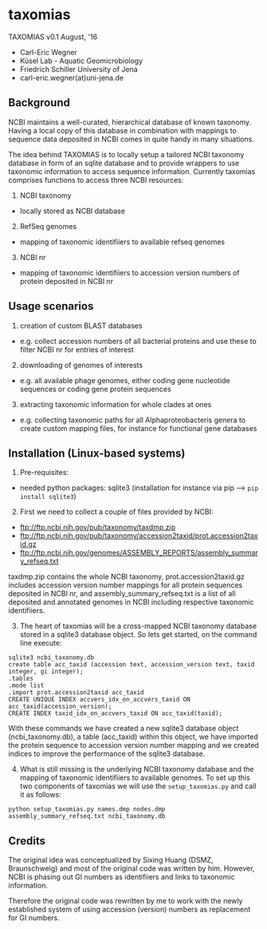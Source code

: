 # taxomias                                                                     
TAXOMIAS v0.1 August, '16


* Carl-Eric Wegner
* Küsel Lab - Aquatic Geomicrobiology
* Friedrich Schiller University of Jena
* carl-eric.wegner(at)uni-jena.de

## Background

NCBI maintains a well-curated, hierarchical database of known taxonomy. Having 
a local copy of this database in combination with mappings to sequence data deposited
in NCBI comes in quite handy in many situations.

The idea behind TAXOMIAS is to locally setup a tailored NCBI taxonomy database
in form of an sqlite database and to provide wrappers to use taxonomic information
to access sequence information. Currently taxomias comprises functions to access
three NCBI resources:

1. NCBI taxonomy
  * locally stored as NCBI database
2. RefSeq genomes
  * mapping of taxonomic identifiiers to available refseq genomes
3. NCBI nr 
  * mapping of taxonomic identifiiers to accession version numbers of protein deposited in NCBI nr

## Usage scenarios

1. creation of custom BLAST databases 
  * e.g. collect accession numbers of all bacterial proteins and use these to filter NCBI nr for entries of interest
2. downloading of genomes of interests 
  * e.g. all available phage genomes, either coding gene nucleotide sequences or coding gene protein sequences
3. extracting taxonomic information for whole clades at ones
  * e.g. collecting taxonomic paths for all Alphaproteobacteris genera to create custom mapping files, for instance for functional gene databases

## Installation (Linux-based systems)

1. Pre-requisites:
  * needed python packages: sqlite3 (installation for instance via pip --> ``` pip install sqlite3 ```)

2. First we need to collect a couple of files provided by NCBI:
  * ftp://ftp.ncbi.nih.gov/pub/taxonomy/taxdmp.zip
  * ftp://ftp.ncbi.nih.gov/pub/taxonomy/accession2taxid/prot.accession2taxid.gz
  * ftp://ftp.ncbi.nih.gov/genomes/ASSEMBLY_REPORTS/assembly_summary_refseq.txt

  taxdmp.zip contains the whole NCBI taxonomy, prot.accession2taxid.gz includes accession version number mappings for all   protein sequences deposited in NCBI nr, and assembly_summary_refseq.txt is a list of all deposited and annotated genomes in NCBI including respective taxonomic identifiiers.

3. The heart of taxomias will be a cross-mapped NCBI taxonomy database stored in a sqlite3 database object.
So lets get started, on the command line execute:

``` shell
sqlite3 ncbi_taxonomy.db
create table acc_taxid (accession text, accession_version text, taxid integer, gi integer);
.tables
.mode list
.import prot.accession2taxid acc_taxid
CREATE UNIQUE INDEX accvers_idx_on_accvers_taxid ON acc_taxid(accession_version);
CREATE INDEX taxid_idx_on_accvers_taxid ON acc_taxid(taxid);
```

  With these commands we have created a new sqlite3 database object (ncbi_taxonomy.db), a table (acc_taxid) 
  within this object, we have imported the protein sequence to accession version number mapping and we created
  indices to improve the performance of the sqlite3 database.

4. What is still missing is the underlying NCBI taxonomy database and the mapping of taxonomic identifiiers to available genomes. To set up this two components of taxomias we will use the ``` setup_taxomias.py ``` and call it as follows:

``` shell
python setup_taxomias.py names.dmp nodes.dmp assembly_summary_refseq.txt ncbi_taxonomy.db
```
	
## Credits
The original idea was conceptualized by Sixing Huang (DSMZ, Braunschweig) and most of the original code was written by him. However, NCBI is phasing out GI numbers as identifiiers and links to taxonomic information. 

Therefore the original code was rewritten by me to work with the newly established system of using accession (version) numbers as replacement for GI numbers.

